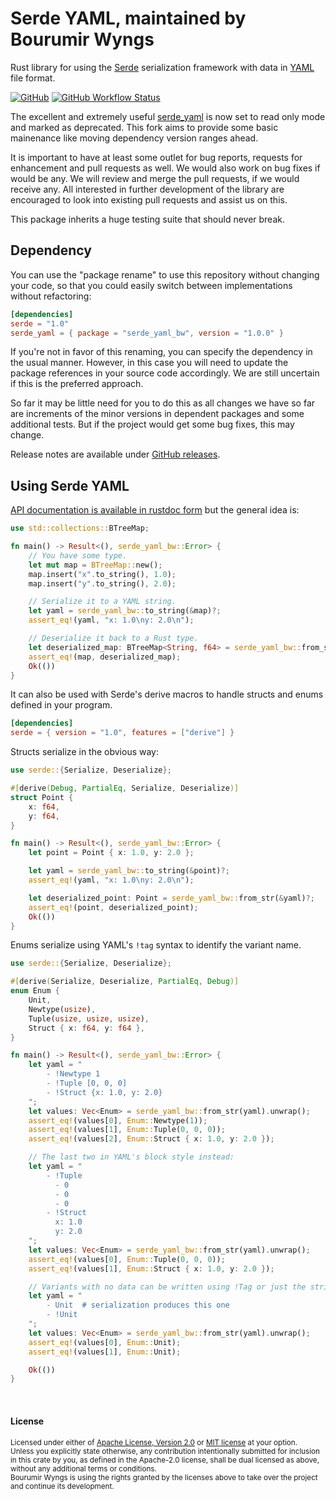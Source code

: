 Serde YAML, maintained by Bourumir Wyngs
==========

Rust library for using the [Serde] serialization framework with data in [YAML]
file format.

[![GitHub](https://img.shields.io/badge/GitHub-777777)](https://github.com/bourumir-wyngs/serde-yaml-bw)
[![GitHub Workflow Status](https://img.shields.io/github/actions/workflow/status/bourumir-wyngs/serde-yaml-bw/rust.yml)](https://github.com/bourumir-wyngs/serde-yaml-bw/actions)

The excellent and extremely useful [serde_yaml](https://github.com/dtolnay/serde-yaml) is now set to read only mode
and marked as deprecated. This fork aims to provide some basic mainenance like moving dependency version ranges ahead.

It is important to have at least some outlet for bug reports, requests for enhancement and pull requests as well.
We would also work on bug fixes if would be any. We will review and merge the pull requests, if we would receive any.
All interested in further development of the library are encouraged to look into existing pull
requests and assist us on this.

This package inherits a huge testing suite that should never break.


[Serde]: https://github.com/serde-rs/serde

[YAML]: https://yaml.org/

## Dependency

You can use the "package rename" to use this repository without changing your code, so that you could easily switch
between implementations without refactoring:

```toml
[dependencies]
serde = "1.0"
serde_yaml = { package = "serde_yaml_bw", version = "1.0.0" }
```

If you're not in favor of this renaming, you can specify the dependency in the usual manner. However, in this case you
will need to update the package references in your source code accordingly. We are still uncertain if this is the
preferred approach. 

So far it may be little need for you to do this as all changes we have so far are increments of the minor versions in
dependent packages and some additional tests. But if the project would get some bug fixes, this may change.

Release notes are available under [GitHub releases].

[GitHub releases]: https://github.com/dtolnay/serde-yaml/releases

## Using Serde YAML

[API documentation is available in rustdoc form][docs.rs] but the general idea
is:

[docs.rs]: https://docs.rs/serde_yaml

```rust
use std::collections::BTreeMap;

fn main() -> Result<(), serde_yaml_bw::Error> {
    // You have some type.
    let mut map = BTreeMap::new();
    map.insert("x".to_string(), 1.0);
    map.insert("y".to_string(), 2.0);

    // Serialize it to a YAML string.
    let yaml = serde_yaml_bw::to_string(&map)?;
    assert_eq!(yaml, "x: 1.0\ny: 2.0\n");

    // Deserialize it back to a Rust type.
    let deserialized_map: BTreeMap<String, f64> = serde_yaml_bw::from_str(&yaml)?;
    assert_eq!(map, deserialized_map);
    Ok(())
}
```

It can also be used with Serde's derive macros to handle structs and enums
defined in your program.

```toml
[dependencies]
serde = { version = "1.0", features = ["derive"] }
```

Structs serialize in the obvious way:

```rust
use serde::{Serialize, Deserialize};

#[derive(Debug, PartialEq, Serialize, Deserialize)]
struct Point {
    x: f64,
    y: f64,
}

fn main() -> Result<(), serde_yaml_bw::Error> {
    let point = Point { x: 1.0, y: 2.0 };

    let yaml = serde_yaml_bw::to_string(&point)?;
    assert_eq!(yaml, "x: 1.0\ny: 2.0\n");

    let deserialized_point: Point = serde_yaml_bw::from_str(&yaml)?;
    assert_eq!(point, deserialized_point);
    Ok(())
}
```

Enums serialize using YAML's `!tag` syntax to identify the variant name.

```rust
use serde::{Serialize, Deserialize};

#[derive(Serialize, Deserialize, PartialEq, Debug)]
enum Enum {
    Unit,
    Newtype(usize),
    Tuple(usize, usize, usize),
    Struct { x: f64, y: f64 },
}

fn main() -> Result<(), serde_yaml_bw::Error> {
    let yaml = "
        - !Newtype 1
        - !Tuple [0, 0, 0]
        - !Struct {x: 1.0, y: 2.0}
    ";
    let values: Vec<Enum> = serde_yaml_bw::from_str(yaml).unwrap();
    assert_eq!(values[0], Enum::Newtype(1));
    assert_eq!(values[1], Enum::Tuple(0, 0, 0));
    assert_eq!(values[2], Enum::Struct { x: 1.0, y: 2.0 });

    // The last two in YAML's block style instead:
    let yaml = "
        - !Tuple
          - 0
          - 0
          - 0
        - !Struct
          x: 1.0
          y: 2.0
    ";
    let values: Vec<Enum> = serde_yaml_bw::from_str(yaml).unwrap();
    assert_eq!(values[0], Enum::Tuple(0, 0, 0));
    assert_eq!(values[1], Enum::Struct { x: 1.0, y: 2.0 });

    // Variants with no data can be written using !Tag or just the string name.
    let yaml = "
        - Unit  # serialization produces this one
        - !Unit
    ";
    let values: Vec<Enum> = serde_yaml_bw::from_str(yaml).unwrap();
    assert_eq!(values[0], Enum::Unit);
    assert_eq!(values[1], Enum::Unit);

    Ok(())
}
```

<br>

#### License

<sup>
Licensed under either of <a href="LICENSE-APACHE">Apache License, Version
2.0</a> or <a href="LICENSE-MIT">MIT license</a> at your option.
</sup>
<br>
<sub>
Unless you explicitly state otherwise, any contribution intentionally submitted
for inclusion in this crate by you, as defined in the Apache-2.0 license, shall
be dual licensed as above, without any additional terms or conditions.
</sub>
<br>
<sub>
Bourumir Wyngs is using the rights granted by the licenses above to take over the project
and continue its development.
</sub>